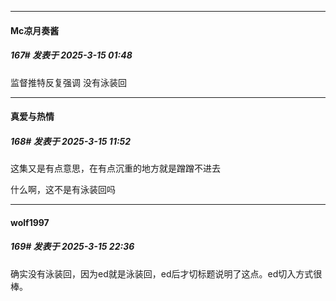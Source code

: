 ﻿
*****

####  Mc凉月奏酱  
##### 167#       发表于 2025-3-15 01:48

监督推特反复强调 没有泳装回


*****

####  真爱与热情  
##### 168#       发表于 2025-3-15 11:52

这集又是有点意思，在有点沉重的地方就是蹭蹭不进去

什么啊，这不是有泳装回吗


*****

####  wolf1997  
##### 169#       发表于 2025-3-15 22:36

确实没有泳装回，因为ed就是泳装回，ed后才切标题说明了这点。ed切入方式很棒。

